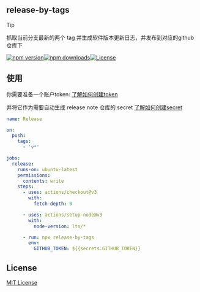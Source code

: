 ## release-by-tags

> [!TIP]
> 抓取当前分支最新的两个 tag 并生成软件版本更新日志，并发布到对应的github仓库下

[![npm version][npm-version-src]][npm-package-href][![npm downloads][npm-monthly-downloads-src]][npm-monthly-downloads-href][![License][license-src]][npm-package-href]

## 使用

你需要准备一个账户token: [了解如何创建token](https://github.com/settings/tokens)

并将它作为需要自动生成 release note 仓库的 secret [了解如何创建secret](https://docs.github.com/zh/actions/security-guides/using-secrets-in-github-actions)

```yml
name: Release

on:
  push:
    tags:
      - 'v*'

jobs:
  release:
    runs-on: ubuntu-latest
    permissions:
      contents: write
    steps:
      - uses: actions/checkout@v3
        with:
          fetch-depth: 0

      - uses: actions/setup-node@v3
        with:
          node-version: lts/*

      - run: npx release-by-tags
        env:
          GITHUB_TOKEN: ${{secrets.GITHUB_TOKEN}}
```

## License

[MIT License](./LICENSE)

<!-- Badges -->

[npm-package-href]: https://npmjs.com/package/release-by-tags
[npm-monthly-downloads-src]: https://img.shields.io/npm/dm/release-by-tags.svg?style=flat-square
[npm-monthly-downloads-href]: http://npm-stat.com/charts.html?package=release-by-tags&from=2024-03-16
[npm-version-src]: https://img.shields.io/npm/v/release-by-tags/latest.svg?style=flat-square
[license-src]: https://img.shields.io/npm/l/release-by-tags.svg?style=flat-square
